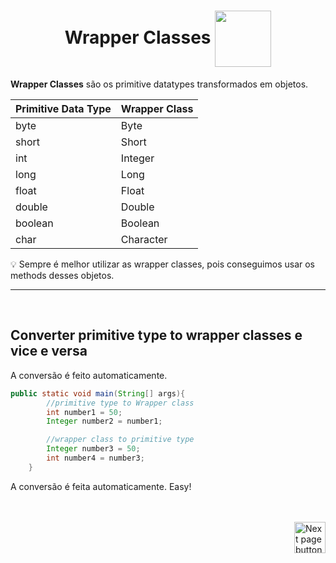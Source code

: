 <h1 align="center">
  Wrapper Classes
  <img src="https://cdn-icons-png.flaticon.com/512/2248/2248346.png" alt="" width="90px" align="center">
</h1>

**Wrapper Classes** são os primitive datatypes transformados em objetos.

| Primitive Data Type | Wrapper Class |
| :---                |           :---|
| byte                |	Byte          |
| short               |	Short         |
| int                 |	Integer       |
| long                |	Long          |
| float               |	Float         |
| double              |	Double        |
| boolean             |	Boolean       |
| char                |	Character     |


:bulb: Sempre é melhor utilizar as wrapper classes, pois conseguimos usar os methods desses objetos.

<hr>
<br>

## Converter primitive type to wrapper classes e vice e versa

A conversão é feito automaticamente.

```java
public static void main(String[] args){
        //primitive type to Wrapper class
        int number1 = 50;
        Integer number2 = number1;

        //wrapper class to primitive type
        Integer number3 = 50;
        int number4 = number3;
    }
```

A conversão é feita automaticamente. Easy!

<br>
<br>

<!-- Botão para próxima página -->
<a href="https://github.com/lGabrielDev/02.java/blob/main/Estudo/5.operators/1.introduction.md">
  <img src="https://cdn-icons-png.flaticon.com/512/8175/8175884.png" alt="Next page button" width="50px" align="right">
</a>